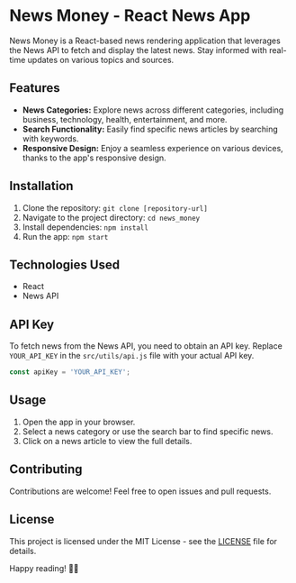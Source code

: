 # News Money - React News App

News Money is a React-based news rendering application that leverages the News API to fetch and display the latest news. Stay informed with real-time updates on various topics and sources.

## Features

- **News Categories:** Explore news across different categories, including business, technology, health, entertainment, and more.
- **Search Functionality:** Easily find specific news articles by searching with keywords.
- **Responsive Design:** Enjoy a seamless experience on various devices, thanks to the app's responsive design.

## Installation

1. Clone the repository: `git clone [repository-url]`
2. Navigate to the project directory: `cd news_money`
3. Install dependencies: `npm install`
4. Run the app: `npm start`

## Technologies Used

- React
- News API

## API Key

To fetch news from the News API, you need to obtain an API key. Replace `YOUR_API_KEY` in the `src/utils/api.js` file with your actual API key.

```javascript
const apiKey = 'YOUR_API_KEY';
```

## Usage

1. Open the app in your browser.
2. Select a news category or use the search bar to find specific news.
3. Click on a news article to view the full details.

## Contributing

Contributions are welcome! Feel free to open issues and pull requests.

## License

This project is licensed under the MIT License - see the [LICENSE](LICENSE) file for details.

Happy reading! 📰🚀
